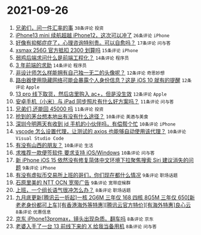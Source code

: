 # 2021-09-26

1. [兄弟们，问一件汇率的事](https://www.v2ex.com/t/804242) `38条评论` `投资`
1. [iPhone13 mini 续航超越 iPhone12，这次可以冲了](https://www.v2ex.com/t/804252) `26条评论` `iPhone`
1. [好像有抑郁症症了，心理咨询特别贵。可以自愈吗？](https://www.v2ex.com/t/804266) `17条评论` `问与答`
1. [xsmax 256G 官方抵扣 2300 划算吗](https://www.v2ex.com/t/804285) `15条评论` `iPhone`
1. [弱鸡后端求问什么是前端工程化？](https://www.v2ex.com/t/804270) `14条评论` `程序员`
1. [3 年前端的求助](https://www.v2ex.com/t/804264) `14条评论` `程序员`
1. [非设计师怎么样能拥有自己独一无二的头像呢？](https://www.v2ex.com/t/804317) `12条评论` `奇思妙想`
1. [路由器使用隐藏网络可能会暴露个人身份信息？这是 iOS 10 就有的提醒](https://www.v2ex.com/t/804279) `12条评论` `Apple`
1. [13 pro 线下取货，然后店里购入 ac+，但是没生效](https://www.v2ex.com/t/804245) `12条评论` `Apple`
1. [安卓手机（小米）与 iPad 同步照片有什么好方案吗？](https://www.v2ex.com/t/804286) `11条评论` `问与答`
1. [兄弟们,还能回 45000 吗](https://www.v2ex.com/t/804255) `11条评论` `投资`
1. [抢到的茅台想本地出有没有什么途径？](https://www.v2ex.com/t/804306) `10条评论` `美酒与美食`
1. [深圳今明两天有收到 jd 手机的小伙伴吗，有偿帮个忙](https://www.v2ex.com/t/804297) `10条评论` `iPhone`
1. [vscode 怎么设置代理，让测试的 axios 也能够自动使用该代理？](https://www.v2ex.com/t/804272) `10条评论` `Visual Studio Code`
1. [有没有山西的朋友？](https://www.v2ex.com/t/804269) `10条评论` `生活`
1. [求推荐一款便签软件 要求支持 iOS/Windows](https://www.v2ex.com/t/804254) `10条评论` `问与答`
1. [新 iPhone iOS 15 依然没有修复简体中文环境下拉聚焦搜索 Siri 建议消失的问题](https://www.v2ex.com/t/804295) `9条评论` `iPhone`
1. [有没有虚拟币交易所上班的哥们，你们现在都什么情况](https://www.v2ex.com/t/804294) `9条评论` `职场话题`
1. [石原里美的 NTT OCN 宽带广告](https://www.v2ex.com/t/804248) `9条评论` `宽带症候群`
1. [上班，一个组长语气很冲怎么办？](https://www.v2ex.com/t/804265) `8条评论` `职场话题`
1. [九月底更新[腾讯云一折起]一核 2G6M 三年仅 168 四核 8G5M 三年仅 650[新老老身份都可上车][有香港海外等特惠][腾讯云官方特价][有海外特惠]良心云](https://www.v2ex.com/t/804256) `8条评论` `优惠信息`
1. [京东 iPhone13promax，镜头出现杂质。翻车吗](https://www.v2ex.com/t/804244) `8条评论` `京东`
1. [老婆入手了一台 13 前线下来的 X 给我当备用机](https://www.v2ex.com/t/804243) `8条评论` `问与答`
